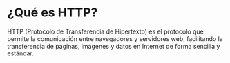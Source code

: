 # ¿Qué es HTTP?

HTTP (Protocolo de Transferencia de Hipertexto) es el protocolo que permite la comunicación entre navegadores y servidores web, facilitando la transferencia de páginas, imágenes y datos en Internet de forma sencilla y estándar.
